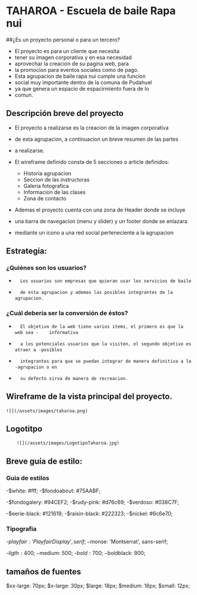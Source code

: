 # TAHAROA - Escuela de baile Rapa nui

##¿Es un proyecto personal o para un tercero?

-	El proyecto es para un cliente que necesita
-	tener su imagen corporativa y en esa necesidad
-	aprovechar la creacion de su pagina web, para
-	la promocion para eventos sociales como de pago.
-	Esta agrupacion de baile rapa nui cumple una funcion
-	social muy importante dentro de la comuna de Pudahuel
-	ya que genera un espacio de espacirmiento fuera de lo
-	comun.

## Descripción breve del proyecto

-	El proyecto a realizarse es la creacion de la imagen corporativa
-	de esta agrupacion, a continuacion un breve resumen de las partes
-	a realizarse.
-	El wireframe definido consta de 5 secciones o article definidos:
	- Historia agrupacion
	- Seccion de las instructoras
	- Galeria fotografica
	- Informacion de las clases
	- Zona de contacto

-	Ademas el proyecto cuenta con una zona de Header donde se incluye
-	una barra de navegacion (menu y slider) y un footer donde se enlazara
-	mediante un icono a una red social perteneciente a la agrupacion

## Estrategia:

###	¿Quiénes son los usuarios?

-		Los usuarios son empresas que quieran usar los servicios de baile
-		de esta agrupacion y ademas las posibles integrantes de la agrupacion.

###	¿Cuál debería ser la conversión de éstos?

-		El objetivo de la web tiene varios items, el primero es que la web sea -    informativa
-		a los potenciales usuarios que la visiten, el segundo objetivo es atraer a -posibles
-		integrantes para que se puedan integrar de manera definitiva a la -agrupacion o en
-		su defecto sirva de manera de recreacion.


##	Wireframe de la vista principal del proyecto.


	![](/assets/images/taharoa.png)

##	Logotitpo

		![](/assets/images/LogotipoTaharoa.jpg)

##	Breve guía de estilo:

### Guia de estilos

-$white: #fff;
-$fondoabout: #75AABF;

-$fondogalery: #94CEF2;
-$rudy-pink: #d76c69;
-$verdoso: #038C7F;

-$eerie-black: #121619;
-$raisin-black: #222323;
-$nickel: #6c6e70;

### Tipografia

-$playfair: 'Playfair Display', serif;
-$monse: 'Montserrat', sans-serif;


-$ligth: 400;
-$medium: 500;
-$bold: 700;
-$boldblack: 900;

## tamaños de fuentes


$xx-large: 70px;
$x-large: 30px;
$large: 18px;
$medium: 16px;
$small: 12px;
